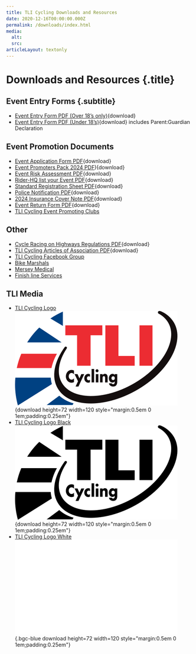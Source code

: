 ```yaml
---
title: TLI Cycling Downloads and Resources
date: 2020-12-16T00:00:00.000Z
permalink: /downloads/index.html
media:
  alt:
  src:
articleLayout: textonly
---
```


# Downloads and Resources {.title}

## Event Entry Forms {.subtitle}

* [Event Entry Form PDF (Over 18’s only)](/u/TLICycling_Event-Entry-Form-Over-18s-only_V1.pdf){download}
* [Event Entry Form PDF (Under 18’s)](/u/TLICycling_Under-18-Event-Entry-Form-includes-ParentGuardian-Declaration_V1.pdf){download} includes Parent:Guardian Declaration

## Event Promotion Documents

* [Event Application Form PDF](/u/TLICycling_Event-Application-Form_V1.pdf){download}
* [Event Promoters Pack 2024 PDF](/u/TLICycling_Event-Promoters-Pack-2024.pdf)){download}
* [Event Risk Assessment PDF](/u/TLICycling_Risk-Assessment.pdf){download}
* [Rider-HQ list your Event PDF](/u/TLICycling_Rider-HQ-list-a-Event.pdf){download}
* [Standard Registration Sheet PDF](/u/TLICycling_Standard-Registration-Sheet.pdf){download}
* [Police Notification PDF](/u/TLICycling_Police-Notification-2023_V1.pdf){download}
* [2024 Insurance Cover Note PDF](/u/TLICycling_2024-TWIMC-Letter-TLI-Cycling.pdf){download}
* [Event Return Form PDF](/u/TLICycling_Event-Returns-Form_V1.pdf){download}
* [TLI Cycling Event Promoting Clubs](/organising-clubs-teams/)

## Other

* [Cycle Racing on Highways Regulations PDF](/u/TLICycling_Cycle-Racing-on-Highways-Regulations.pdf){download}
* [TLI Cycling Articles of Association PDF](/u/TLICycling_Articles-of-Association-2017.pdf){download}
* [TLI Cycling Facebook Group](https://www.facebook.com/groups/tlinwmids)
* [Bike Marshals](https://www.bikemarshals.org/)
* [Mersey Medical](https://www.merseymedical.co.uk/)
* [Finish line Services](/finish-line-services/)

## TLI Media
* [TLI Cycling Logo](/assets/img/tlicycling-logo.svg) ![TLI Cycling Logo](/assets/img/tlicycling-logo.svg){download height=72 width=120 style="margin:0.5em 0 1em;padding:0.25em"}
* [TLI Cycling Logo Black](/assets/img/tlicycling-logo-black.svg) ![TLI Cycling Logo Black](/assets/img/tlicycling-logo-black.svg){download height=72 width=120 style="margin:0.5em 0 1em;padding:0.25em"}
* [TLI Cycling Logo White](/assets/img/tlicycling-logo-white.svg) ![TLI Cycling Logo White](/assets/img/tlicycling-logo-white.svg){.bgc-blue download height=72 width=120 style="margin:0.5em 0 1em;padding:0.25em"}
